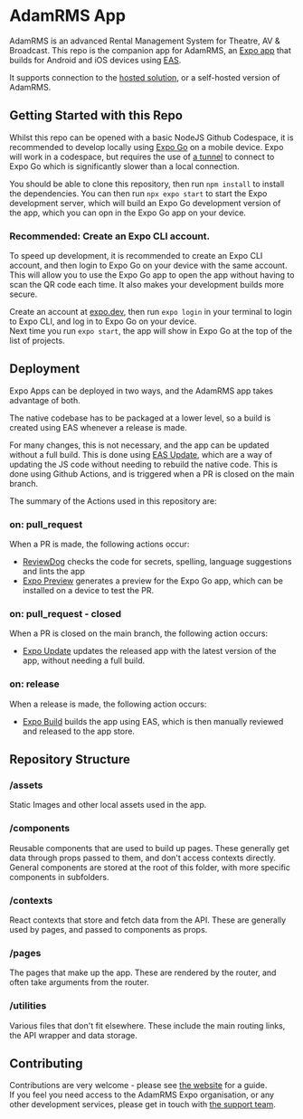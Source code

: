 # AdamRMS App

AdamRMS is an advanced Rental Management System for Theatre, AV & Broadcast. This repo is the companion app for AdamRMS, an [Expo app](https://expo.dev/) that builds for Android and iOS devices using [EAS](https://expo.dev/eas).

It supports connection to the [hosted solution](https://dash.adam-rms.com), or a self-hosted version of AdamRMS.

## Getting Started with this Repo

Whilst this repo can be opened with a basic NodeJS Github Codespace, it is recommended to develop locally using [Expo Go](https://docs.expo.dev/get-started/expo-go/) on a mobile device. Expo will work in a codespace, but requires the use of [a tunnel](https://docs.expo.dev/more/expo-cli/#tunneling) to connect to Expo Go which is significantly slower than a local connection.

You should be able to clone this repository, then run `npm install` to install the dependencies. You can then run `npx expo start` to start the Expo development server, which will build an Expo Go development version of the app, which you can opn in the Expo Go app on your device.

### Recommended: Create an Expo CLI account.

To speed up development, it is recommended to create an Expo CLI account, and then login to Expo Go on your device with the same account. This will allow you to use the Expo Go app to open the app without having to scan the QR code each time. It also makes your development builds more secure.

Create an account at [expo.dev](https://expo.dev/), then run `expo login` in your terminal to login to Expo CLI, and log in to Expo Go on your device.  
Next time you run `expo start`, the app will show in Expo Go at the top of the list of projects.

## Deployment

Expo Apps can be deployed in two ways, and the AdamRMS app takes advantage of both.

The native codebase has to be packaged at a lower level, so a build is created using EAS whenever a release is made.

For many changes, this is not necessary, and the app can be updated without a full build. This is done using [EAS Update](https://docs.expo.dev/eas-update/introduction/), which are a way of updating the JS code without needing to rebuild the native code. This is done using Github Actions, and is triggered when a PR is closed on the main branch.

The summary of the Actions used in this repository are:

### on: pull_request

When a PR is made, the following actions occur:

- [ReviewDog](https://github.com/adam-rms/app-v2/blob/main/.github/workflows/reviewdog.yml) checks the code for secrets, spelling, language suggestions and lints the app
- [Expo Preview](https://github.com/adam-rms/app-v2/blob/main/.github/workflows/expo-preview.yml) generates a preview for the Expo Go app, which can be installed on a device to test the PR.

### on: pull_request - closed

When a PR is closed on the main branch, the following action occurs:

- [Expo Update](https://github.com/adam-rms/app-v2/blob/main/.github/workflows/expo-update.yml) updates the released app with the latest version of the app, without needing a full build.

### on: release

When a release is made, the following action occurs:

- [Expo Build](https://github.com/adam-rms/app-v2/blob/main/.github/workflows/expo-build.yml) builds the app using EAS, which is then manually reviewed and released to the app store.

## Repository Structure

### /assets

Static Images and other local assets used in the app.

### /components

Reusable components that are used to build up pages. These generally get data through props passed to them, and don't access contexts directly.  
General components are stored at the root of this folder, with more specific components in subfolders.

### /contexts

React contexts that store and fetch data from the API. These are generally used by pages, and passed to components as props.

### /pages

The pages that make up the app. These are rendered by the router, and often take arguments from the router.

### /utilities

Various files that don't fit elsewhere. These include the main routing links, the API wrapper and data storage.

## Contributing

Contributions are very welcome - please see [the website](https://adam-rms.com/contributing) for a guide.  
If you feel you need access to the AdamRMS Expo organisation, or any other development services, please get in touch with [the support team](mailto:support@adam-rms.com).
